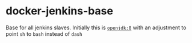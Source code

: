 # docker-jenkins-base
Base for all jenkins slaves. Initially this is [`openjdk:8`](https://hub.docker.com/_/openjdk/) with an adjustment to point `sh` to `bash` instead of `dash`
